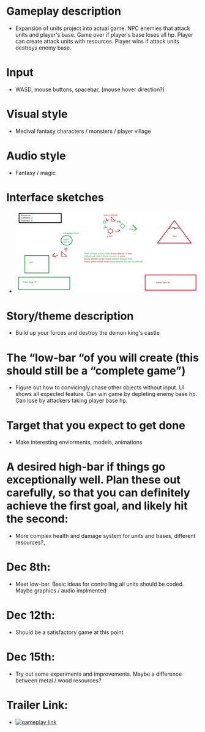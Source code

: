 # Gameplay description					
- Expansion of units project into actual game. NPC enemies that attack units and player's base. Game over if player's base loses all hp. Player can create attack units with resources. Player wins if attack units destroys enemy base.

# Input
- WASD, mouse buttons, spacebar, (mouse hover direction?)

# Visual style
- Medival fantasy characters / monsters / player village 

# Audio style
- Fantasy / magic

# Interface sketches
- ![amazing-ui](https://github.com/jarolallen/csc470-fall2023/blob/main/assignments/final/amazing-ui.jpg?raw=true)

# Story/theme description
- Build up your forces and destroy the demon king's castle


# The “low-bar “of you will create (this should still be a “complete game”)
- Figure out how to convicingly chase other objects without input. UI shows all expected feature. Can win game by depleting enemy base hp. Can lose by attackers taking player base hp.

# Target that you expect to get done
- Make interesting enviorments, models, animations

# A desired high-bar if things go exceptionally well. Plan these out carefully, so that you can definitely achieve the first goal, and likely hit the second:
- More complex health and damage system for units and bases, different resources?, 

# Dec 8th:
- Meet low-bar. Basic ideas for controlling all units should be coded. Maybe graphics / audio implmented

# Dec 12th: 
- Should be a satisfactory game at this point

# Dec 15th:
- Try out some experiments and improvements. Maybe a difference between metal / wood resources?

# Trailer Link:
- [![gameplay link](https://img.youtube.com/vi/gNan4mKMGZI/0.jpg)](https://youtu.be/gNan4mKMGZI)
